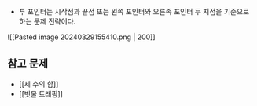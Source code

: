
- 투 포인터는 시작점과 끝점 또는 왼쪽 포인터와 오른족 포인터 두 지점을 기준으로 하는 문제 전략이다.

![[Pasted image 20240329155410.png | 200]]


## 참고 문제 


- [[세 수의 합]]
- [[빗물 트래핑]]

